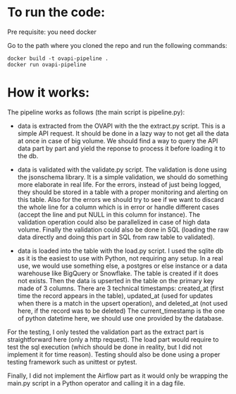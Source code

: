 # To run the code:

Pre requisite: you need docker

Go to the path where you cloned the repo and run the following commands:
```shell
docker build -t ovapi-pipeline . 
docker run ovapi-pipeline
```

# How it works:

The pipeline works as follows (the main script is pipeline.py):

- data is extracted from the OVAPI with the the extract.py script.
This is a simple API request. It should be done in a lazy way to not get all the data at once in case of big volume.
We should find a way to query the API data part by part and yield the reponse to process it before loading it to the db.

- data is validated with the validate.py script.
The validation is done using the jsonschema library.
It is a simple validation, we should do something more elaborate in real life.
For the errors, instead of just being logged, they should be stored in a table with a proper monitoring and alerting on
this table.
Also for the errors we should try to see if we want to discard the whole line for a column which is in error or handle
different cases (accept the line and put NULL in this column for instance).
The validation operation could also be parallelized in case of high data volume.
Finally the validation could also be done in SQL (loading the raw data directly and doing this part in SQL from raw table to validated).

- data is loaded into the table with the load.py script.
I used the sqlite db as it is the easiest to use with Python, not requiring any setup. In a real use, we would use
something else, a postgres or else instance or a data warehouse like BigQuery or Snowflake.
The table is created if it does not exists.
Then the data is upserted in the table on the primary key made of 3 columns.
There are 3 technical timestamps: created_at (first time the record appears in the table), updated_at (used for updates
when there is a match in the upsert operation), and deleted_at (not used here, if the record was to be deleted)
The current_timestamp is the one of python datetime here, we should use one provided by the database.

For the testing, I only tested the validation part as the extract part is straightforward here (only a http request).
The load part would require to test the sql execution (which should be done in reality, but I did not implement it for
time reason).
Testing should also be done using a proper testing framework such as unittest or pytest.

Finally, I did not implement the Airflow part as it would only be wrapping the main.py script in a Python operator and
calling it in a dag file.